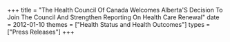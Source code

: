 +++
title = "The Health Council Of Canada Welcomes Alberta'S Decision To Join The Council And Strengthen Reporting On Health Care Renewal"
date = 2012-01-10
themes = ["Health Status and Health Outcomes"]
types = ["Press Releases"]
+++
